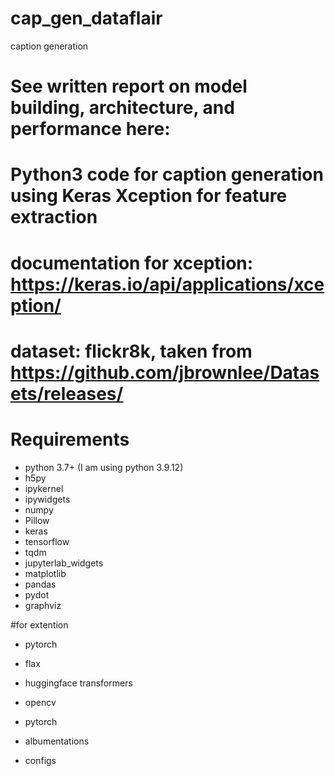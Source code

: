 # cap_gen_dataflair
caption generation
# See written report on model building, architecture, and performance here:
# Python3 code for caption generation using Keras Xception for feature extraction

# documentation for xception: https://keras.io/api/applications/xception/

# dataset: flickr8k, taken from https://github.com/jbrownlee/Datasets/releases/

# Requirements

- python 3.7+ (I am using python 3.9.12)
- h5py
- ipykernel 
- ipywidgets
- numpy
- Pillow
- keras
- tensorflow
- tqdm
- jupyterlab_widgets
- matplotlib
- pandas
- pydot
- graphviz

#for extention
- pytorch 
- flax
- huggingface transformers

- opencv
- pytorch 
- albumentations
- configs
